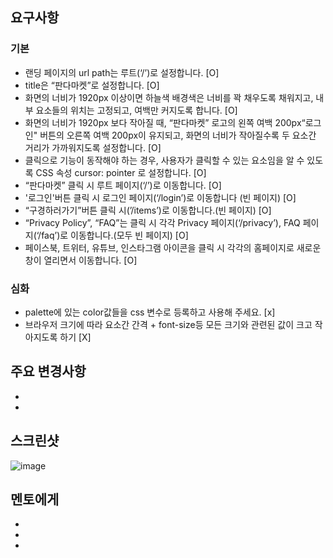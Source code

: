 
<!--

https://www.figma.com/design/IVkRlYWHY74QlgmxqA99Ym/%EC%8A%A4%ED%94%84%EB%A6%B0%ED%8A%B8-%EB%AF%B8%EC%85%98?node-id=293-19017&t=TL1dfDFlqkQCvkL8-0


1. 기본 요구사항
 - netlify로 배포
HTML, CSS 파일을 Netlify로 배포해 주세요.
(참고: https://www.codeit.kr/learn/5309)

3. 심화 option
 1) color를 css 변수로 등록하고 사용하기
  : element?
 2) 브라우저 크기에 따라 요소간 간격 + font-size등 모든 크기와 관련된 값이 크고 작아지도록 하기
  : px대신에 em rem등을 사용?

-->

## 요구사항

### 기본

- 랜딩 페이지의 url path는 루트(‘/’)로 설정합니다. [O]
- title은 “판다마켓”로 설정합니다. [O]
- 화면의 너비가 1920px 이상이면 하늘색 배경색은 너비를 꽉 채우도록 채워지고, 내부 요소들의 위치는 고정되고, 여백만 커지도록 합니다. [O]
- 화면의 너비가 1920px 보다 작아질 때, “판다마켓” 로고의 왼쪽 여백 200px“로그인" 버튼의 오른쪽 여백 200px이 유지되고, 화면의 너비가 작아질수록 두 요소간 거리가 가까워지도록 설정합니다. [O]
- 클릭으로 기능이 동작해야 하는 경우, 사용자가 클릭할 수 있는 요소임을 알 수 있도록 CSS 속성 cursor: pointer 로 설정합니다. [O]
- “판다마켓” 클릭 시 루트 페이지(‘/’)로 이동합니다. [O]
- '로그인'버튼 클릭 시 로그인 페이지(‘/login’)로 이동합니다 (빈 페이지) [O]
- “구경하러가기”버튼 클릭 시(’/items’)로 이동합니다.(빈 페이지) [O]
- “Privacy Policy”, “FAQ”는 클릭 시 각각 Privacy 페이지(‘/privacy’), FAQ 페이지(‘/faq’)로 이동합니다.(모두 빈 페이지) [O]
- 페이스북, 트위터, 유튜브, 인스타그램 아이콘을 클릭 시 각각의 홈페이지로 새로운 창이 열리면서 이동합니다. [O]

### 심화

- palette에 있는 color값들을 css 변수로 등록하고 사용해 주세요. [x]
- 브라우저 크기에 따라 요소간 간격 + font-size등 모든 크기와 관련된 값이 크고 작아지도록 하기 [X]

## 주요 변경사항

-
-

## 스크린샷

![image](이미지url)

## 멘토에게

-
-
- 
